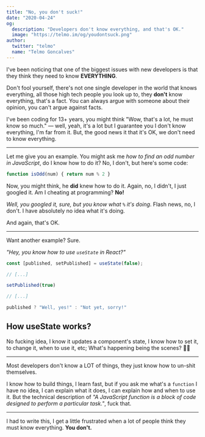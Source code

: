 ```yaml
---
title: "No, you don't suck!"
date: "2020-04-24"
og:
  description: "Developers don't know everything, and that's OK."
  image: "https://telmo.im/og/youdontsuck.png"
author:
  twitter: "telmo"
  name: "Telmo Goncalves"
---
```


I've been noticing that one of the biggest issues with new developers is that they think they need to know **EVERYTHING**.

Don't fool yourself, there's not one single developer in the world that knows everything, all those high tech people you look up to, they **don't** know everything, that's a fact. You can always argue with someone about their opinion, you can't argue against facts.

I've been coding for 13+ years, you might think "Wow, that's a lot, he must know so much." — well, yeah, it's a lot but I guarantee you I don't know everything, I'm far from it. But, the good news it that it's OK, we don't need to know everything.

---

Let me give you an example. You might ask me _how to find an odd number in JavaScript_, do I know how to do it? No, I don't, but here's some code:

```js
function isOdd(num) { return num % 2 }
```

Now, you might think, he **did** knew how to do it. Again, no, I didn't, I just googled it. Am I cheating at programming? **No!**

_Well, you googled it, sure, but you know what `%` it's doing_. Flash news, no, I don't. I have absolutely no idea what it's doing.

And again, that's OK.

---

Want another example? Sure.

_"Hey, you know how to use `useState` in React?"_

```js
const [published, setPublished] = useState(false);

// [...]

setPublished(true)

// [...]

published ? "Well, yes!" : "Not yet, sorry!"
```

## How useState works?

No fucking idea, I know it updates a component's state, I know how to set it, to change it, when to use it, etc; What's happening being the scenes? 🤷‍♂️

---

Most developers don't know a LOT of things, they just know how to un-shit themselves.

I know how to build things, I learn fast, but if you ask me what's a `function` I have no idea, I can explain what it does, I can explain how and when to use it. But the technical description of _"A JavaScript function is a block of code designed to perform a particular task."_, fuck that.

---

I had to write this, I get a little frustrated when a lot of people think they must know everything. **You don't.**